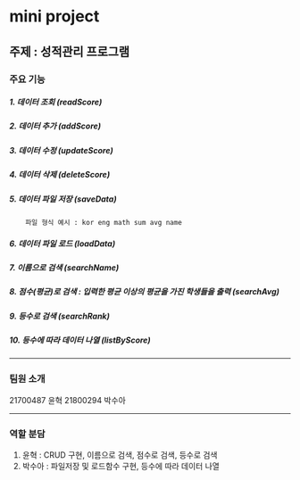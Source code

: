 # mini project
## 주제 : 성적관리 프로그램
### 주요 기능 

##### 1. 데이터 조회 (readScore)
##### 2. 데이터 추가 (addScore)
##### 3. 데이터 수정 (updateScore)
##### 4. 데이터 삭제 (deleteScore)
##### 5. 데이터 파일 저장 (saveData)
        파일 형식 예시 : kor eng math sum avg name
##### 6. 데이터 파일 로드 (loadData)
##### 7. 이름으로 검색 (searchName)
##### 8. 점수(평균)로 검색 : 입력한 평균 이상의 평균을 가진 학생들을 출력 (searchAvg)
##### 9. 등수로 검색 (searchRank)
##### 10. 등수에 따라 데이터 나열 (listByScore)
--------------------------------------------
### 팀원 소개
21700487 윤혁
21800294 박수아

--------------------------------------------
### 역할 분담
1. 윤혁 : CRUD 구현, 이름으로 검색, 점수로 검색, 등수로 검색
2. 박수아 : 파일저장 및 로드함수 구현, 등수에 따라 데이터 나열
